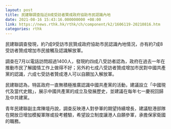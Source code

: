 ```yaml
---
layout: post
title: 民建聯調查指近8成受訪者贊成政府協助市民認識內地
date: 2021-08-16 15:43:16.000000000 +08:00
link: https://news.rthk.hk/rthk/ch/component/k2/1606119-20210816.htm
categories: rthk
---
```


民建聯調查發現，約7成9受訪市民贊成政府協助市民認識內地情況，亦有約7成8受訪者贊成增加市民接觸及認識解放軍。

調查在7月以電話訪問超過1400人，發現約四成八受訪者認為，政府在過去一年在推動市民了解國情工作上做得不好；另外約七成八受訪者贊成增加市民對中國共產黨的認識，六成七受訪者贊成港人可以自願加入解放軍。

民建聯認為，特區政府一直無積極推廣認識中國共產黨的活動，建議設立「中國現代及當代史館」，展示中國共產黨的成立及發展歷史，並建議在每年七一慶祝回歸及中共建黨。

青年民建聯副主席陳壇丹說，調查反映港人對參軍的期望持續增長，建議駐港部隊在開放日增加模擬軍隊或投考體驗，希望設立制度讓港人自願參軍，承擔保家衛國的職務。
